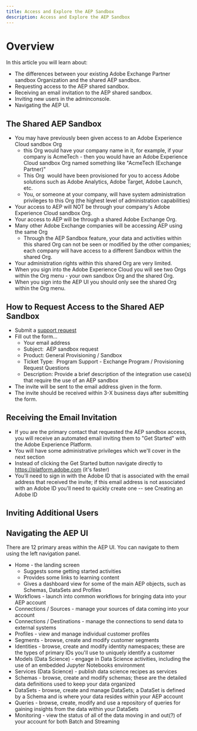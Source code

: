 ```yaml
---
title: Access and Explore the AEP Sandbox
description: Access and Explore the AEP Sandbox
---
```


# Overview

In this article you will learn about:

* The differences between your existing Adobe Exchange Partner sandbox Organization and the shared AEP sandbox.
* Requesting access to the AEP shared sandbox.
* Receiving an email invitation to the AEP shared sandbox.
* Inviting new users in the adminconsole.
* Navigating the AEP UI.

## The Shared AEP Sandbox

* You may have previously been given access to an Adobe Experience Cloud sandbox Org
  * this Org would have your company name in it, for example, if your company is AcmeTech - then you would have an Adobe Experience Cloud sandbox Org named something like "AcmeTech (Exchange Partner)"
  * This Org  would have been provisioned for you to access Adobe solutions such as Adobe Analytics, Adobe Target, Adobe Launch, etc.
  * You, or someone at your company, will have system administration privileges to this Org (the highest level of administration capabilities)
* Your access to AEP will NOT be through your company's Adobe Experience Cloud sandbox Org.
* Your access to AEP will be through a shared Adobe Exchange Org.
* Many other Adobe Exchange companies will be accessing AEP using the same Org
  * Through the AEP Sandbox feature, your data and activities within this shared Org can not be seen or modified by the other companies; each company will have access to a different Sandbox within the shared Org.
* Your administration rights within this shared Org are very limited.
* When you sign into the Adobe Experience Cloud you will see two Orgs within the Org menu - your own sandbox Org and the shared Org.
* When you sign into the AEP UI you should only see the shared Org within the Org menu.

## How to Request Access to the Shared AEP Sandbox

* Submit a [support request](https://adobeexchangeec.zendesk.com/hc/en-us/requests/new) 
* Fill out the form...
  * Your email address
  * Subject:  AEP sandbox request
  * Product: General Provisioning / Sandbox
  * Ticket Type:  Program Support - Exchange Program / Provisioning Request Questions
  * Description: Provide a brief description of the integration use case(s) that require the use of an AEP sandbox
* The invite will be sent to the email address given in the form.
* The invite should be received within 3-X business days after submitting the form.

## Receiving the Email Invitation 

* If you are the primary contact that requested the AEP sandbox access, you will receive an automated email inviting them to "Get Started" with the Adobe Experience Platform.
* You will have some administrative privileges which we'll cover in the next section
* Instead of clicking the Get Started button navigate directly to https://platform.adobe.com (it's faster)
* You'll need to sign in with the Adobe ID that is associated with the email address that received the invite; if this email address is not associated with an Adobe ID you'll need to quickly create one -- see Creating an Adobe ID

## Inviting Additional Users

## Navigating the AEP UI

There are 12 primary areas within the AEP UI. You can navigate to them using the left navigation panel.

* Home - the landing screen
  * Suggests some getting started activities
  * Provides some links to learning content
  * Gives a dashboard view for some of the main AEP objects, such as Schemas, DataSets and Profiles
* Workflows - launch into common workflows for bringing data into your AEP account
* Connections / Sources - manage your sources of data coming into your account
* Connections / Destinations - manage the connections to send data to external systems
* Profiles - view and manage individual customer profiles
* Segments - browse, create and modify customer segments
* Identities - browse, create and modify identity namespaces; these are the types of primary IDs you'll use to uniquely identify a customer
* Models (Data Science) - engage in Data Science activities, including the use of an embedded Jupyter Notebooks environment
* Services (Data Science) - publish data science recipes as services
* Schemas - browse, create and modify schemas; these are the detailed data definitions used to keep your data organized
* DataSets - browse, create and manage DataSets; a DataSet is defined by a Schema and is where your data resides within your AEP account
* Queries - browse, create, modify and use a repository of queries for gaining insights from the data within your DataSets
* Monitoring - view the status of all of the data moving in and out(?) of your account for both Batch and Streaming